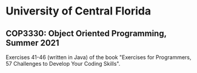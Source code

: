 # University of Central Florida
## COP3330: Object Oriented Programming, Summer 2021

Exercises 41-46 (written in Java) of the book "Exercises for Programmers, 57 Challenges to Develop Your Coding Skills".
